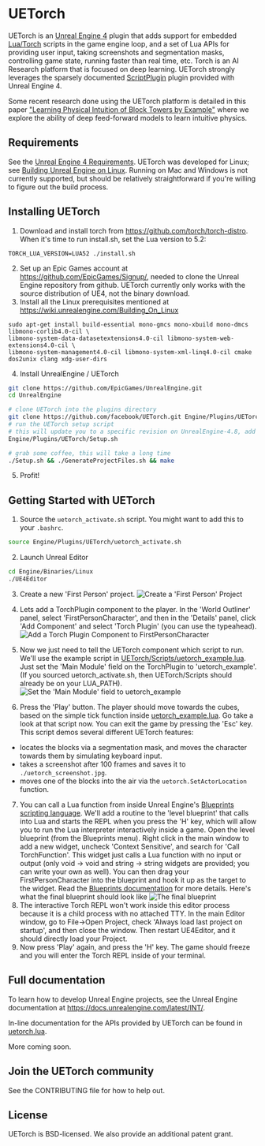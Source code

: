 
# UETorch
UETorch is an [Unreal Engine 4](http://www.unrealengine.com) plugin that adds support for embedded [Lua/Torch](http://torch.ch/) scripts in the game engine loop, and a set of Lua APIs for providing user input, taking screenshots and segmentation masks, controlling game state, running faster than real time, etc. Torch is an AI Research platform that is focused on deep learning.
UETorch strongly leverages the sparsely documented [ScriptPlugin](https://forums.unrealengine.com/showthread.php?3958-Scripting-Language-extensions-via-plugins) plugin provided with Unreal Engine 4.

Some recent research done using the UETorch platform is detailed in this paper ["Learning Physical Intuition of Block Towers by Example"](http://arxiv.org/abs/1603.01312) where we explore the ability of deep feed-forward models to learn intuitive physics.

## Requirements
See the [Unreal Engine 4 Requirements](https://docs.unrealengine.com/latest/INT/GettingStarted/RecommendedSpecifications/).
UETorch was developed for Linux; see [Building Unreal Engine on Linux](https://wiki.unrealengine.com/Building_On_Linux#Prerequisites). Running on Mac and Windows is not currently supported, but should be relatively straightforward if you're willing to figure out the build process.


## Installing UETorch
1. Download and install torch from https://github.com/torch/torch-distro. When it's time to run install.sh, set the Lua version to 5.2:
 ```
 TORCH_LUA_VERSION=LUA52 ./install.sh
 ```
2. Set up an Epic Games account at https://github.com/EpicGames/Signup/, needed to clone the Unreal Engine repository from github. UETorch currently only works with the source distribution of UE4, not the binary download.  
3. Install all the Linux prerequisites mentioned at https://wiki.unrealengine.com/Building_On_Linux
 ```
 sudo apt-get install build-essential mono-gmcs mono-xbuild mono-dmcs libmono-corlib4.0-cil \
 libmono-system-data-datasetextensions4.0-cil libmono-system-web-extensions4.0-cil \
 libmono-system-management4.0-cil libmono-system-xml-linq4.0-cil cmake dos2unix clang xdg-user-dirs
 ```
4. Install UnrealEngine / UETorch
 ```bash
 git clone https://github.com/EpicGames/UnrealEngine.git
 cd UnrealEngine
 
 # clone UETorch into the plugins directory
 git clone https://github.com/facebook/UETorch.git Engine/Plugins/UETorch
 # run the UETorch setup script
 # this will update you to a specific revision on UnrealEngine-4.8, add some patches, and set up the Lua paths
 Engine/Plugins/UETorch/Setup.sh
 
 # grab some coffee, this will take a long time
 ./Setup.sh && ./GenerateProjectFiles.sh && make
 ```
5. Profit!

## Getting Started with UETorch

1. Source the `uetorch_activate.sh` script. You might want to add this to your `.bashrc`.
 ```bash
source Engine/Plugins/UETorch/uetorch_activate.sh
```

2. Launch Unreal Editor 
 ```bash
 cd Engine/Binaries/Linux
 ./UE4Editor
 ```

3. Create a new 'First Person' project. 
 ![Create a 'First Person' Project](Resources/Screenshots/ut_setup.png)

4. Lets add a TorchPlugin component to the player. In the 'World Outliner' panel, select 'FirstPersonCharacter', and then in the 'Details' panel, click 'Add Component' and select 'Torch Plugin' (you can use the typeahead).
 ![Add a Torch Plugin Component to FirstPersonCharacter](Resources/Screenshots/fpc_add.png)

5. Now we just need to tell the UETorch component which script to run. We'll use the example script in [UETorch/Scripts/uetorch\_example.lua](Scripts/uetorch_example.lua). Just set the 'Main Module' field on the TorchPlugin to 'uetorch\_example'. (If you sourced uetorch\_activate.sh, then UETorch/Scripts should already be on your LUA_PATH).
 ![Set the 'Main Module' field to uetorch\_example](Resources/Screenshots/torchplugin_module.png)

6. Press the 'Play' button. The player should move towards the cubes, based on the simple tick function inside [uetorch\_example.lua](Scripts/uetorch_example.lua). Go take a look at that script now. You can exit the game by pressing the 'Esc' key. This script demos several different UETorch features: 
  * locates the blocks via a segmentation mask, and moves the character towards them by simulating keyboard input.
  * takes a screenshot after 100 frames and saves it to `./uetorch_screenshot.jpg`.
  * moves one of the blocks into the air via the `uetorch.SetActorLocation` function.
7. You can call a Lua function from inside Unreal Engine's [Blueprints scripting language](https://docs.unrealengine.com/latest/INT/Engine/Blueprints/index.html). We'll add a routine to the 'level blueprint' that calls into Lua and starts the REPL when you press the 'H' key, which will allow you to run the Lua interpreter interactively inside a game. Open the level blueprint (from the Blueprints menu). Right click in the main window to add a new widget, uncheck 'Context Sensitive', and search for 'Call TorchFunction'. This widget just calls a Lua function with no input or output (only void -> void and string -> string widgets are provided; you can write your own as well). You can then drag your FirstPersonCharacter into the blueprint and hook it up as the target to the widget. Read the [Blueprints documentation](https://docs.unrealengine.com/latest/INT/Engine/Blueprints/index.html) for more details. Here's what the final blueprint should look like
 ![The final blueprint](Resources/Screenshots/torch_bp.png)
8. The interactive Torch REPL won't work inside this editor process because it is a child process with no attached TTY. In the main Editor window, go to File->Open Project, check 'Always load last project on startup', and then close the window. Then restart UE4Editor, and it should directly load your Project.
9. Now press 'Play' again, and press the 'H' key. The game should freeze and you will enter the Torch REPL inside of your terminal.

## Full documentation
To learn how to develop Unreal Engine projects, see the Unreal Engine documentation at https://docs.unrealengine.com/latest/INT/.

In-line documentation for the APIs provided by UETorch can be found in [uetorch.lua](Scripts/uetorch.lua).

More coming soon.

## Join the UETorch community
See the CONTRIBUTING file for how to help out.

## License
UETorch is BSD-licensed. We also provide an additional patent grant.
